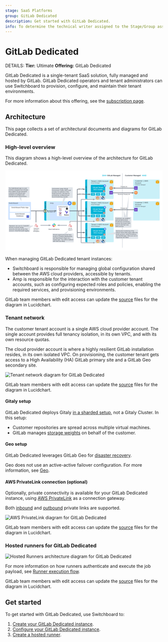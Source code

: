 ```yaml
---
stage: SaaS Platforms
group: GitLab Dedicated
description: Get started with GitLab Dedicated.
info: To determine the technical writer assigned to the Stage/Group associated with this page, see https://handbook.gitlab.com/handbook/product/ux/technical-writing/#assignments
---
```


# GitLab Dedicated

DETAILS:
**Tier:** Ultimate
**Offering:** GitLab Dedicated

GitLab Dedicated is a single-tenant SaaS solution, fully managed and hosted by GitLab.
GitLab Dedicated operators and tenant administrators can use Switchboard to provision, configure, and maintain their tenant environments.

For more information about this offering, see the [subscription page](../../subscriptions/gitlab_dedicated/index.md).

## Architecture

This page collects a set of architectural documents and diagrams for GitLab Dedicated.

### High-level overview

This diagram shows a high-level overview of the architecture for GitLab Dedicated.

![High level overview diagram for GitLab Dedicated](img/high_level_architecture_diagram_v17_0.png)

When managing GitLab Dedicated tenant instances:

- Switchboard is responsible for managing global configuration shared between the AWS cloud providers, accessible by tenants.
- Amp is responsible for the interaction with the customer tenant accounts, such as configuring expected roles and policies, enabling the required services, and provisioning environments.

GitLab team members with edit access can update the [source](https://lucid.app/lucidchart/e0b6661c-6c10-43d9-8afa-1fe0677e060c/edit?page=0_0#) files for the diagram in Lucidchart.

### Tenant network

The customer tenant account is a single AWS cloud provider account. The single account provides full tenancy isolation, in its own VPC, and with its own resource quotas.

The cloud provider account is where a highly resilient GitLab installation resides, in its own isolated VPC. On provisioning, the customer tenant gets access to a High Availability (HA) GitLab primary site and a GitLab Geo secondary site.

![Tenant network diagram for GitLab Dedicated](img/tenant_network_diagram_v17_0.png)

GitLab team members with edit access can update the [source](https://lucid.app/lucidchart/e69207d3-7428-4ed1-b8a7-902c608cf8a2/edit?invitationId=inv_5922f7f4-4a0b-4024-b152-a00a9d0daa22&page=0_0#) files for the diagram in Lucidchart.

#### Gitaly setup

GitLab Dedicated deploys Gitaly [in a sharded setup](../../administration/gitaly/index.md#before-deploying-gitaly-cluster), not a Gitaly Cluster. In this setup:

- Customer repositories are spread across multiple virtual machines.
- GitLab manages [storage weights](../../administration/repository_storage_paths.md#configure-where-new-repositories-are-stored) on behalf of the customer.

#### Geo setup

GitLab Dedicated leverages GitLab Geo for [disaster recovery](../../subscriptions/gitlab_dedicated/index.md#disaster-recovery).

Geo does not use an active-active failover configuration. For more information, see [Geo](../../administration/geo/index.md).

#### AWS PrivateLink connection (optional)

Optionally, private connectivity is available for your GitLab Dedicated instance, using [AWS PrivateLink](https://aws.amazon.com/privatelink/) as a connection gateway.

Both [inbound](../../administration/dedicated/configure_instance.md#inbound-private-link) and [outbound](../../administration/dedicated/configure_instance.md#outbound-private-link) private links are supported.

![AWS PrivateLink diagram for GitLab Dedicated](img/privatelink_diagram_v17_1.png)

GitLab team members with edit access can update the [source](https://lucid.app/lucidchart/cff1ce90-f146-457f-9630-d9b2eecdee99/edit?viewport_loc=553%2C-1872%2C2903%2C1277%2C0_0&invitationId=inv_1bf96b4a-8cc0-4a34-844d-a8780f32862a) files for the diagram in Lucidchart.

### Hosted runners for GitLab Dedicated

![Hosted Runners architecture diagram for GitLab Dedicated](img/hosted-runners-architecture_v17_3.png)

For more information on how runners authenticate and execute the job payload, see [Runner execution flow](https://docs.gitlab.com/runner#runner-execution-flow).

GitLab team members with edit access can update the [source](https://lucid.app/lucidchart/5dd152c0-53da-48a9-95b3-80fde0afad6d/edit?viewport_loc=534%2C-238%2C2942%2C1600%2Clp8eoEUK3HcI&invitationId=inv_45c946dd-74b7-4446-acbd-0df242bd6140) files for the diagram in Lucidchart.

## Get started

To get started with GitLab Dedicated, use Switchboard to:

1. [Create your GitLab Dedicated instance](../../administration/dedicated/create_instance.md).
1. [Configure your GitLab Dedicated instance](../../administration/dedicated/configure_instance.md).
1. [Create a hosted runner](../../administration/dedicated/hosted_runners.md).
